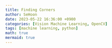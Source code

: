 ```yaml
---
title: Finding Corners
author: SeHoon
date: 2023-05-22 16:36:00 +0900
categories: [Vision Machine Learning, OpenCV]
tags: [machine learning, python]
math: true
mermaid: true
---
```


